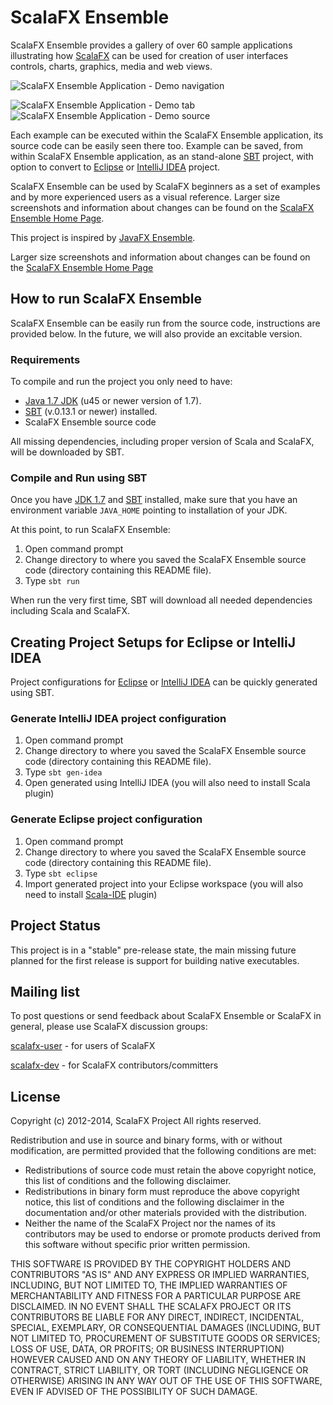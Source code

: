 ScalaFX Ensemble
================

ScalaFX Ensemble provides a gallery of over 60 sample applications illustrating how
[ScalaFX](http://scalafx.org) can be used for creation of user interfaces controls, charts, graphics, media and web views.

![ScalaFX Ensemble Application - Demo navigation](http://scalafx.github.io/scalafx-ensemble/images/ScalaFX_Ensemble-grid-50p.png)

![ScalaFX Ensemble Application - Demo tab](http://scalafx.github.io/scalafx-ensemble/images/ScalaFX_Ensemble-demo-50p.png)
![ScalaFX Ensemble Application - Demo source](http://scalafx.github.io/scalafx-ensemble/images/ScalaFX_Ensemble-source-50p.png)

Each example can be executed within the ScalaFX Ensemble application, its source code can be easily seen there too.
Example can be saved, from within ScalaFX Ensemble application, as an stand-alone [SBT](http://www.scala-sbt.org/) project,
with option to convert to [Eclipse](http://www.eclipse.org/) or [IntelliJ IDEA](http://www.jetbrains.com/idea/) project.

ScalaFX Ensemble can be used by ScalaFX beginners as a set of examples and by more experienced users as a visual
reference. Larger size screenshots and information about changes can be found on the
[ScalaFX Ensemble Home Page](http://scalafx.github.com/scalafx-ensemble/).

This project is inspired by [JavaFX Ensemble](http://www.oracle.com/technetwork/java/javafx/samples/index.html).

Larger size screenshots and information about changes can be found on the
[ScalaFX Ensemble Home Page](http://scalafx.github.com/scalafx-ensemble/)


How to run ScalaFX Ensemble
---------------------------

ScalaFX Ensemble can be easily run from the source code, instructions are provided below.
In the future, we will also provide an excitable version.

### Requirements ###

To compile and run the project you only need to have:

*  [Java 1.7 JDK](http://www.oracle.com/technetwork/java/javase/downloads/index.html)
(u45 or newer version of 1.7).
*  [SBT](http://www.scala-sbt.org/) (v.0.13.1 or newer) installed.
*  ScalaFX Ensemble source code

All missing dependencies, including proper version of Scala and ScalaFX, will be downloaded by SBT.

### Compile and Run using SBT ###

Once you have [JDK 1.7](http://www.oracle.com/technetwork/java/javase/downloads/index.html)
and [SBT](http://www.scala-sbt.org/) installed,
make sure that you have an environment variable `JAVA_HOME` pointing to installation of your JDK.

At this point, to run ScalaFX Ensemble:

1. Open command prompt
2. Change directory to where you saved the ScalaFX Ensemble source code (directory containing this README file).
3. Type `sbt run`

When run the very first time, SBT will download all needed dependencies including Scala and ScalaFX.


Creating Project Setups for Eclipse or IntelliJ IDEA
----------------------------------------------------

Project configurations for [Eclipse](http://www.eclipse.org/) or
[IntelliJ IDEA](http://www.jetbrains.com/idea/) can be quickly generated using SBT.

### Generate IntelliJ IDEA project configuration ###

1. Open command prompt
2. Change directory to where you saved the ScalaFX Ensemble source code (directory containing this README file).
3. Type `sbt gen-idea`
4. Open generated using IntelliJ IDEA (you will also need to install Scala plugin)

### Generate Eclipse project configuration ###

1. Open command prompt
2. Change directory to where you saved the ScalaFX Ensemble source code (directory containing this README file).
3. Type `sbt eclipse`
4. Import generated project into your Eclipse workspace (you will also need to install
   [Scala-IDE](http://scala-ide.org/index.html) plugin)


Project Status
--------------

This project is in a "stable" pre-release state, the main missing future planned for the first release is support
for building native executables.


Mailing list
------------

To post questions or send feedback about ScalaFX Ensemble or ScalaFX in general, please use ScalaFX discussion groups:

[scalafx-user](https://groups.google.com/forum/?fromgroups#!forum/scalafx-users) - for users of ScalaFX

[scalafx-dev](https://groups.google.com/forum/?fromgroups#!forum/scalafx-dev) - for ScalaFX contributors/committers


License
-------

Copyright (c) 2012-2014, ScalaFX Project
All rights reserved.

Redistribution and use in source and binary forms, with or without
modification, are permitted provided that the following conditions are met:
* Redistributions of source code must retain the above copyright
notice, this list of conditions and the following disclaimer.
* Redistributions in binary form must reproduce the above copyright
notice, this list of conditions and the following disclaimer in the
documentation and/or other materials provided with the distribution.
* Neither the name of the ScalaFX Project nor the
names of its contributors may be used to endorse or promote products
derived from this software without specific prior written permission.

THIS SOFTWARE IS PROVIDED BY THE COPYRIGHT HOLDERS AND CONTRIBUTORS "AS IS" AND
ANY EXPRESS OR IMPLIED WARRANTIES, INCLUDING, BUT NOT LIMITED TO, THE IMPLIED
WARRANTIES OF MERCHANTABILITY AND FITNESS FOR A PARTICULAR PURPOSE ARE
DISCLAIMED. IN NO EVENT SHALL THE SCALAFX PROJECT OR ITS CONTRIBUTORS BE LIABLE
FOR ANY DIRECT, INDIRECT, INCIDENTAL, SPECIAL, EXEMPLARY, OR CONSEQUENTIAL
DAMAGES (INCLUDING, BUT NOT LIMITED TO, PROCUREMENT OF SUBSTITUTE GOODS OR
SERVICES; LOSS OF USE, DATA, OR PROFITS; OR BUSINESS INTERRUPTION) HOWEVER CAUSED
AND ON ANY THEORY OF LIABILITY, WHETHER IN CONTRACT, STRICT LIABILITY, OR TORT
(INCLUDING NEGLIGENCE OR OTHERWISE) ARISING IN ANY WAY OUT OF THE USE OF THIS
SOFTWARE, EVEN IF ADVISED OF THE POSSIBILITY OF SUCH DAMAGE.

